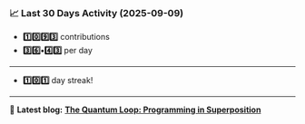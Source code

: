 <!--START_STATS-->
### 📈 Last 30 Days Activity (2025-09-09)  
- **1️⃣0️⃣9️⃣3️⃣** contributions  
- **3️⃣6️⃣•4️⃣3️⃣** per day
---
- **1️⃣0️⃣1️⃣** day streak!
---
📝 **Latest blog:** [**The Quantum Loop: Programming in Superposition**](https://andriak.com/blog/quantum-loop)
<!--END_STATS-->
